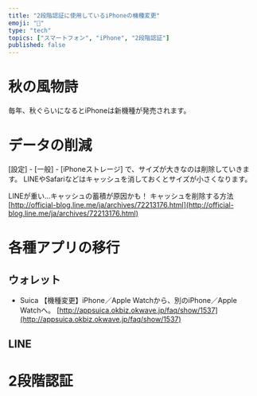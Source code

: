 ```yaml
---
title: "2段階認証に使用しているiPhoneの機種変更"
emoji: "📱"
type: "tech"
topics: ["スマートフォン", "iPhone", "2段階認証"]
published: false
---
```


# 秋の風物詩

毎年、秋ぐらいになるとiPhoneは新機種が発売されます。

# データの削減
[設定] - [一般] - [iPhoneストレージ] で、サイズが大きなのは削除していきます。
LINEやSafariなどはキャッシュを消しておくとサイズが小さくなります。



LINEが重い…キャッシュの蓄積が原因かも！ キャッシュを削除する方法
[http://official-blog.line.me/ja/archives/72213176.html](http://official-blog.line.me/ja/archives/72213176.html)

# 各種アプリの移行

## ウォレット

* Suica
【機種変更】iPhone／Apple Watchから、別のiPhone／Apple Watchへ。
[http://appsuica.okbiz.okwave.jp/faq/show/1537](http://appsuica.okbiz.okwave.jp/faq/show/1537)

## LINE


# 2段階認証
